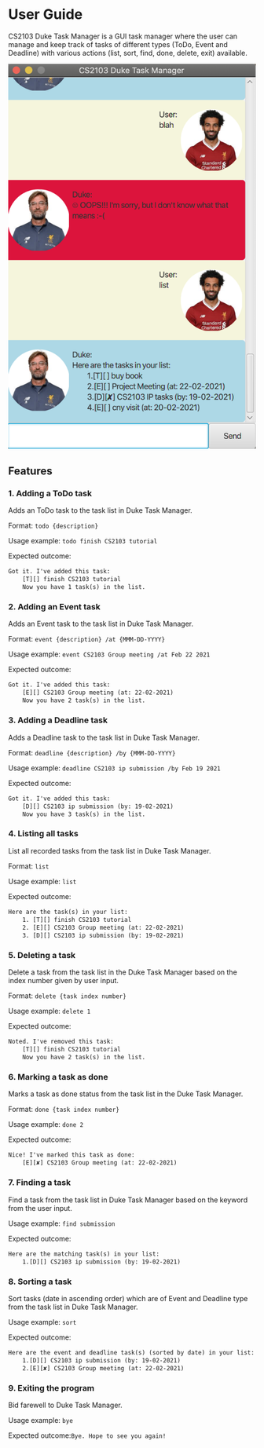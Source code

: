 # User Guide
CS2103 Duke Task Manager is a GUI task manager where the user can manage and keep track of tasks of
different types (ToDo, Event and Deadline) with various actions (list, sort, find, done, delete, exit) available.

![Image of Duke](Ui.png)

## Features

### 1. Adding a ToDo task
Adds an ToDo task to the task list in Duke Task Manager.

Format:
`todo {description}`

Usage example:
`todo finish CS2103 tutorial`

Expected outcome:
```
Got it. I've added this task: 
    [T][] finish CS2103 tutorial
    Now you have 1 task(s) in the list.
```

### 2. Adding an Event task
Adds an Event task to the task list in Duke Task Manager.

Format:
`event {description} /at {MMM-DD-YYYY}`

Usage example:
`event CS2103 Group meeting /at Feb 22 2021 `

Expected outcome:
```
Got it. I've added this task: 
    [E][] CS2103 Group meeting (at: 22-02-2021)
    Now you have 2 task(s) in the list. 
```

### 3. Adding a Deadline task
Adds a Deadline task to the task list in Duke Task Manager.

Format:
`deadline {description} /by {MMM-DD-YYYY}`

Usage example:
`deadline CS2103 ip submission /by Feb 19 2021 `

Expected outcome:
```
Got it. I've added this task: 
    [D][] CS2103 ip submission (by: 19-02-2021)
    Now you have 3 task(s) in the list. 
```

### 4. Listing all tasks
List all recorded tasks from the task list in Duke Task Manager.

Format:
`list`

Usage example:
`list`

Expected outcome:
```
Here are the task(s) in your list: 
    1. [T][] finish CS2103 tutorial
    2. [E][] CS2103 Group meeting (at: 22-02-2021) 
    3. [D][] CS2103 ip submission (by: 19-02-2021)
```

### 5. Deleting a task
Delete a task from the task list in the Duke Task Manager based on the index number given by user input.

Format:
`delete {task index number}`

Usage example:
`delete 1`

Expected outcome:
```
Noted. I've removed this task:
    [T][] finish CS2103 tutorial
    Now you have 2 task(s) in the list.
```

### 6. Marking a task as done 
Marks a task as done status from the task list in the Duke Task Manager.

Format:
`done {task index number}`

Usage example:
`done 2`

Expected outcome:
```
Nice! I've marked this task as done:
    [E][✘] CS2103 Group meeting (at: 22-02-2021) 
```

### 7. Finding a task
Find a task from the task list in Duke Task Manager based on the keyword from the user input.

Usage example:
`find submission`

Expected outcome:
```
Here are the matching task(s) in your list:
    1.[D][] CS2103 ip submission (by: 19-02-2021)
```

### 8. Sorting a task
Sort tasks (date in ascending order) which are of Event and Deadline type from the task list in Duke Task Manager.

Usage example:
`sort`

Expected outcome:
```
Here are the event and deadline task(s) (sorted by date) in your list:
    1.[D][] CS2103 ip submission (by: 19-02-2021)
    2.[E][✘] CS2103 Group meeting (at: 22-02-2021) 
```

### 9. Exiting the program
Bid farewell to Duke Task Manager.

Usage example:
`bye`

Expected outcome:`Bye. Hope to see you again!`

